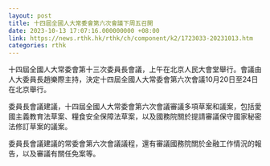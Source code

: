 ```yaml
---
layout: post
title: 十四屆全國人大常委會第六次會議下周五召開
date: 2023-10-13 17:07:16.000000000 +08:00
link: https://news.rthk.hk/rthk/ch/component/k2/1723033-20231013.htm
categories: rthk
---
```


十四屆全國人大常委會第十三次委員長會議，上午在北京人民大會堂舉行。會議由人大委員長趙樂際主持，決定十四屆全國人大常委會第六次會議10月20日至24日在北京舉行。

委員長會議建議，十四屆全國人大常委會第六次會議審議多項草案和議案，包括愛國主義教育法草案、糧食安全保障法草案，以及國務院關於提請審議保守國家秘密法修訂草案的議案。

委員長會議建議的常委會第六次會議議程，還有審議國務院關於金融工作情況的報告，以及審議有關任免案等。
